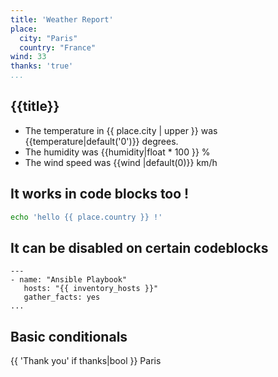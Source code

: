```yaml
---
title: 'Weather Report'
place:
  city: "Paris"
  country: "France"
wind: 33
thanks: 'true'
...
```


## {{title}}

* The temperature in {{ place.city | upper }}
  was {{temperature|default('0')}} degrees.
* The humidity was {{humidity|float * 100 }} %
* The wind speed was {{wind |default(0)}} km/h

## It works in code blocks too !


```bash
echo 'hello {{ place.country }} !'
```

## It can be disabled on certain codeblocks

``` { .yaml pandoc-jinja-disable=true }
---
- name: "Ansible Playbook"
   hosts: "{{ inventory_hosts }}"
   gather_facts: yes
...
```

## Basic conditionals

{{ 'Thank you' if thanks|bool }} Paris


